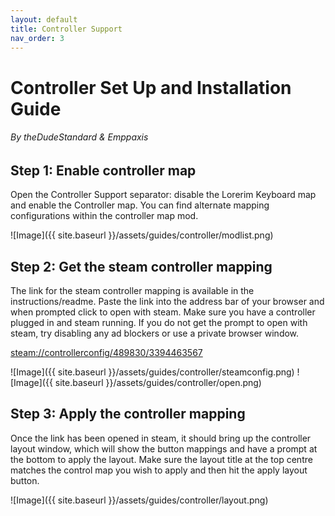 ```yaml
---
layout: default
title: Controller Support
nav_order: 3
---
```

# Controller Set Up and Installation Guide
###### By theDudeStandard & Emppaxis

## Step 1: Enable controller map
Open the Controller Support separator: disable the Lorerim Keyboard map and enable the Controller map. You can find alternate mapping configurations within the controller map mod.

![Image]({{ site.baseurl }}/assets/guides/controller/modlist.png)

## Step 2: Get the steam controller mapping
The link for the steam controller mapping is available in the instructions/readme. Paste the link into the address bar of your browser and when prompted click to open with steam. Make sure you have a controller plugged in and steam running.
If you do not get the prompt to open with steam, try disabling any ad blockers or use a private browser window.

[steam://controllerconfig/489830/3394463567](steam://controllerconfig/489830/3394463567)

![Image]({{ site.baseurl }}/assets/guides/controller/steamconfig.png)
![Image]({{ site.baseurl }}/assets/guides/controller/open.png)

## Step 3: Apply the controller mapping
Once the link has been opened in steam, it should bring up the controller layout window, which will show the button mappings and have a prompt at the bottom to apply the layout. Make sure the layout title at the top centre matches the control map you wish to apply and then hit the apply layout button.

![Image]({{ site.baseurl }}/assets/guides/controller/layout.png)
